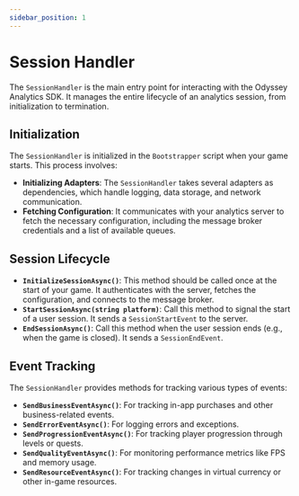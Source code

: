 ```yaml
---
sidebar_position: 1
---
```


# Session Handler

The `SessionHandler` is the main entry point for interacting with the Odyssey Analytics SDK. It manages the entire lifecycle of an analytics session, from initialization to termination.

## Initialization

The `SessionHandler` is initialized in the `Bootstrapper` script when your game starts. This process involves:
* **Initializing Adapters**: The `SessionHandler` takes several adapters as dependencies, which handle logging, data storage, and network communication.
* **Fetching Configuration**: It communicates with your analytics server to fetch the necessary configuration, including the message broker credentials and a list of available queues.

## Session Lifecycle

* **`InitializeSessionAsync()`**: This method should be called once at the start of your game. It authenticates with the server, fetches the configuration, and connects to the message broker.
* **`StartSessionAsync(string platform)`**: Call this method to signal the start of a user session. It sends a `SessionStartEvent` to the server.
* **`EndSessionAsync()`**: Call this method when the user session ends (e.g., when the game is closed). It sends a `SessionEndEvent`.

## Event Tracking

The `SessionHandler` provides methods for tracking various types of events:
* **`SendBusinessEventAsync()`**: For tracking in-app purchases and other business-related events.
* **`SendErrorEventAsync()`**: For logging errors and exceptions.
* **`SendProgressionEventAsync()`**: For tracking player progression through levels or quests.
* **`SendQualityEventAsync()`**: For monitoring performance metrics like FPS and memory usage.
* **`SendResourceEventAsync()`**: For tracking changes in virtual currency or other in-game resources.
